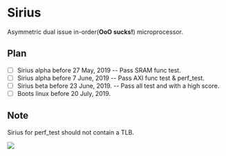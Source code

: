 # Sirius
Asymmetric dual issue in-order(**OoO sucks!**) microprocessor.

## Plan

- [ ] Sirius alpha before 27 May, 2019 -- Pass SRAM func test.
- [ ] Sirius alpha before 7 June, 2019 -- Pass AXI func test & perf_test.
- [ ] Sirius beta before 23 June, 2019. -- Pass all test and with a high score.
- [ ] Boots linux before 20 July, 2019.

## Note

Sirius for perf_test should not contain a TLB.

![](http://florin.myip.org/blog/files/640px-Sirius_A_and_B_artwork.jpg)
